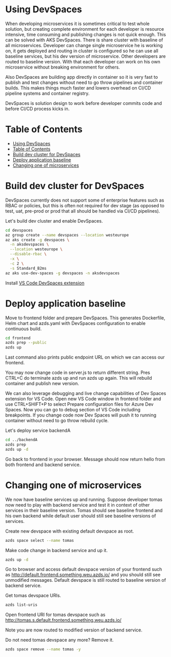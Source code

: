 # Using DevSpaces
When developing microservices it is sometimes critical to test whole solution, but creating complete environment for each developer is resource intensive, time consuming and publishing changes is not quick enough. This can be solved with AKS DevSpaces. There is share cluster with baseline of all microservices. Developer can change single microservice he is working on, it gets deployed and routing in cluster is configured so he can use all baseline services, but his dev version of microservice. Other developers are routed to baseline version. With that each developer can work on his own microservice without breaking environment for others.

Also DevSpaces are building app directly in container so it is very fast to publish and test changes without need to go throw pipelines and container builds. This makes things much faster and lowers overhead on CI/CD pipeline systems and container registry.

DevSpaces is solution design to work before developer commits code and before CI/CD process kicks in.

# Table of Contents

- [Using DevSpaces](#using-devspaces)
- [Table of Contents](#table-of-contents)
- [Build dev cluster for DevSpaces](#build-dev-cluster-for-devspaces)
- [Deploy application baseline](#deploy-application-baseline)
- [Changing one of microservices](#changing-one-of-microservices)

# Build dev cluster for DevSpaces
DevSpaces currently does not support some of enterprise features such as RBAC or policies, but this is often not required for dev stage (as opposed to test, uat, pre-prod or prod that all should be handled via CI/CD pipelines).

Let's build dev cluster and enable DevSpaces.

```bash
cd devspaces
az group create --name devspaces --location westeurope
az aks create -g devspaces \
  -n aksdevspaces \
  --location westeurope \
  --disable-rbac \
  -x \
  -c 2 \
  -s Standard_B2ms
az aks use-dev-spaces -g devspaces -n aksdevspaces
```

Install [VS Code DevSpaces extension](https://marketplace.visualstudio.com/items?itemName=azuredevspaces.azds)

# Deploy application baseline
Move to frontend folder and prepare DevSpaces. This generates Dockerfile, Helm chart and azds.yaml with DevSpaces configuration to enable continuous build.

```bash
cd frontend
azds prep --public
azds up
```

Last command also prints public endpoint URL on which we can access our frontend.

You may now change code in server.js to return different string. Pres CTRL+C do terminate azds up and run azds up again. This will rebuild container and publish new version.

We can also leverage debugging and live change capabilities of Dev Spaces extension for VS Code. Open new VS Code window in frontend folder and use CTRL+SHIFT+P to select Prepare configuration files for Azure Dev Spaces. Now you can go to debug section of VS Code including breakpoints. If you change code now Dev Spaces will push it to running container without need to go throw rebuild cycle.

Let's deploy service backendA

```bash
cd ../backendA
azds prep
azds up -d
```

Go back to frontend in your browser. Message should now return hello from both frontend and backend service.

# Changing one of microservices
We now have baseline services up and running. Suppose developer tomas now need to play with backend service and test it in context of other services in their baseline version. Tomas should see baseline frontend and his own backend while default user should still see baseline versions of services.

Create new devspace with existing default devspace as root.

```bash
azds space select --name tomas
```

Make code change in backend service and up it.

```bash
azds up -d
```

Go to browser and access default devspace version of your frontend such as http://default.frontend.something.weu.azds.io/ and you should still see unmodified messages. Default devspace is still routed to baseline version of backend service.

Get tomas devspace URIs.

```bash
azds list-uris
```

Open frontend URI for tomas devspace such as http://tomas.s.default.frontend.something.weu.azds.io/

Note you are now routed to modified version of backend service.

Do not need tomas devspace any more? Remove it.

```bash
azds space remove --name tomas -y
```



